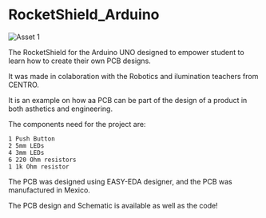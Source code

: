 # RocketShield_Arduino
![Asset 1](https://user-images.githubusercontent.com/98760075/164085812-03bc55e9-aa15-4163-bb2f-578b871708b6.png)

The RocketShield for the Arduino UNO designed to empower student to learn how to create their own PCB designs.  

It was made in colaboration with the Robotics and ilumination teachers from CENTRO. 

It is an example on how aa PCB can be part of the design of a product in both asthetics and engineering. 

The components need for the project are: 

    1 Push Button 
    2 5mm LEDs 
    4 3mm LEDs 
    6 220 Ohm resistors
    1 1k Ohm resistor
    
The PCB was designed using EASY-EDA designer, and the PCB was manufactured in Mexico.

The PCB design and Schematic is available as well as the code! 
